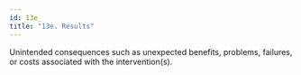 ```yaml
---
id: 13e_
title: "13e. Results"
---
```

Unintended consequences such as unexpected benefits, problems,
failures, or costs associated with the intervention(s).